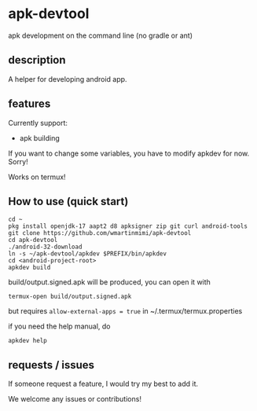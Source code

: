 # apk-devtool
apk development on the command line (no gradle or ant)

## description
A helper for developing android app.

## features
Currently support:
- apk building

If you want to change some variables,
you have to modify apkdev for now.
Sorry!

Works on termux!

## How to use (quick start)
```
cd ~
pkg install openjdk-17 aapt2 d8 apksigner zip git curl android-tools
git clone https://github.com/wmartinmimi/apk-devtool
cd apk-devtool
./android-32-download
ln -s ~/apk-devtool/apkdev $PREFIX/bin/apkdev
cd <android-project-root>
apkdev build
```
build/output.signed.apk will be produced,
you can open it with
```
termux-open build/output.signed.apk
```
but requires ```allow-external-apps = true``` in ~/.termux/termux.properties

if you need the help manual, do
```
apkdev help
```
## requests / issues

If someone request a feature, I would try my best to add it.

We welcome any issues or contributions!
